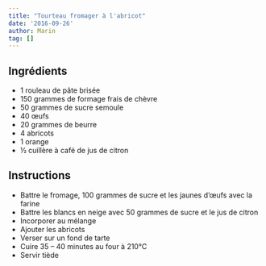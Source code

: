 ```yaml
---
title: "Tourteau fromager à l'abricot"
date: '2016-09-26'
author: Marin
tag: []
---
```

## Ingrédients
- 1 rouleau de pâte brisée
- 150 grammes de formage frais de chèvre
- 50 grammes de sucre semoule
- 40 œufs
- 20 grammes de beurre
- 4 abricots
- 1 orange
- ½ cuillère à café de jus de citron

## Instructions
- Battre le fromage, 100 grammes de sucre et les jaunes d’œufs avec la farine
- Battre les blancs en neige avec 50 grammes de sucre et le jus de citron
- Incorporer au mélange
- Ajouter les abricots
- Verser sur un fond de tarte
- Cuire 35 – 40 minutes au four à 210°C
- Servir tiède

